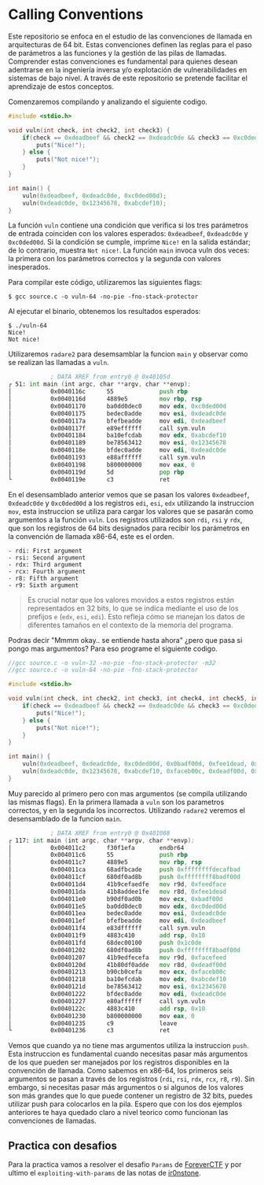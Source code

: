 # Calling Conventions

Este repositorio se enfoca en el estudio de las convenciones de llamada en arquitecturas de 64 bit. Estas convenciones definen las reglas para el paso de parámetros a las funciones y la gestión de las pilas de llamadas. Comprender estas convenciones es fundamental para quienes desean adentrarse en la ingeniería inversa y/o explotación de vulnerabilidades en sistemas de bajo nivel. A través de este repositorio se pretende facilitar el aprendizaje de estos conceptos.

Comenzaremos compilando y analizando el siguiente codigo.

```c
#include <stdio.h>

void vuln(int check, int check2, int check3) {
    if(check == 0xdeadbeef && check2 == 0xdeadc0de && check3 == 0xc0ded00d) {
        puts("Nice!");
    } else {
        puts("Not nice!");
    }
}

int main() {
    vuln(0xdeadbeef, 0xdeadc0de, 0xc0ded00d);
    vuln(0xdeadc0de, 0x12345678, 0xabcdef10);
}
```
La función `vuln` contiene una condición que verifica si los tres parámetros de entrada coinciden con los valores esperados: `0xdeadbeef`, `0xdeadc0de` y `0xc0ded00d`. Si la condición se cumple, imprime `Nice!` en la salida estándar; de lo contrario, muestra `Not nice!`. La función `main` invoca vuln dos veces: la primera con los parámetros correctos y la segunda con valores inesperados.

Para compilar este código, utilizaremos las siguientes flags:

```shell
$ gcc source.c -o vuln-64 -no-pie -fno-stack-protector
```

Al ejecutar el binario, obtenemos los resultados esperados:

```shell
$ ./vuln-64
Nice!
Not nice!
```

Utilizaremos `radare2` para desemsamblar la funcion `main` y observar como se realizan las llamadas a `vuln`.

```asm
            ; DATA XREF from entry0 @ 0x40105d
┌ 51: int main (int argc, char **argv, char **envp);
│           0x0040116c      55             push rbp
│           0x0040116d      4889e5         mov rbp, rsp
│           0x00401170      ba0dd0dec0     mov edx, 0xc0ded00d
│           0x00401175      bedec0adde     mov esi, 0xdeadc0de
│           0x0040117a      bfefbeadde     mov edi, 0xdeadbeef
│           0x0040117f      e89effffff     call sym.vuln
│           0x00401184      ba10efcdab     mov edx, 0xabcdef10
│           0x00401189      be78563412     mov esi, 0x12345678         ; 'xV4\x12'
│           0x0040118e      bfdec0adde     mov edi, 0xdeadc0de
│           0x00401193      e88affffff     call sym.vuln
│           0x00401198      b800000000     mov eax, 0
│           0x0040119d      5d             pop rbp
└           0x0040119e      c3             ret
```

En el desensamblado anterior vemos que se pasan los valores `0xdeadbeef`, `0xdeadc0de` y `0xc0ded00d` a los registros `edi`, `esi`, `edx` utilizando la instruccion `mov`, esta instruccion se utiliza para cargar los valores que se pasarán como argumentos a la función `vuln`. Los registros utilizados son `rdi`, `rsi` y `rdx`, que son los registros de 64 bits designados para recibir los parámetros en la convención de llamada x86-64, este es el orden.

```
- rdi: First argument
- rsi: Second argument
- rdx: Third argument
- rcx: Fourth argument
- r8: Fifth argument
- r9: Sixth argument
```

> Es crucial notar que los valores movidos a estos registros están representados en 32 bits, lo que se indica mediante el uso de los prefijos `e` (`edx`, `esi`, `edi`). Esto refleja cómo se manejan los datos de diferentes tamaños en el contexto de la memoria del programa.

Podras decir "Mmmm okay.. se entiende hasta ahora" ¿pero que pasa si pongo mas argumentos? Para eso programe el siguiente codigo.

```c
//gcc source.c -o vuln-32 -no-pie -fno-stack-protector -m32
//gcc source.c -o vuln-64 -no-pie -fno-stack-protector

#include <stdio.h>

void vuln(int check, int check2, int check3, int check4, int check5, int check6, int check7, int check8) {
    if(check == 0xdeadbeef && check2 == 0xdeadc0de && check3 == 0xc0ded00d && check4 == 0x0badf00d && check5 == 0xfee1dead && check6 == 0xfeedface && check7 == 0x8badf00d && check8 == 0xdecafbad) {
        puts("Nice!");
    } else {
        puts("Not nice!");
    }
}

int main() {
    vuln(0xdeadbeef, 0xdeadc0de, 0xc0ded00d, 0x0badf00d, 0xfee1dead, 0xfeedface, 0x8badf00d, 0xdecafbad);
    vuln(0xdeadc0de, 0x12345678, 0xabcdef10, 0xfaceb00c, 0xdeadf00d, 0xfacefeed, 0x8badf00d, 0x1c0de);
}
```

Muy parecido al primero pero con mas argumentos (se compila utilizando las mismas flags). En la primera llamada a `vuln` son los parametros correctos, y en la segunda los incorrectos. Utilizando `radare2` veremos el desensamblado de la funcion `main`. 

```asm
            ; DATA XREF from entry0 @ 0x401068
┌ 117: int main (int argc, char **argv, char **envp);
│           0x004011c2      f30f1efa       endbr64
│           0x004011c6      55             push rbp
│           0x004011c7      4889e5         mov rbp, rsp
│           0x004011ca      68adfbcade     push 0xffffffffdecafbad
│           0x004011cf      680df0ad8b     push 0xffffffff8badf00d
│           0x004011d4      41b9cefaedfe   mov r9d, 0xfeedface
│           0x004011da      41b8addee1fe   mov r8d, 0xfee1dead
│           0x004011e0      b90df0ad0b     mov ecx, 0xbadf00d
│           0x004011e5      ba0dd0dec0     mov edx, 0xc0ded00d
│           0x004011ea      bedec0adde     mov esi, 0xdeadc0de
│           0x004011ef      bfefbeadde     mov edi, 0xdeadbeef
│           0x004011f4      e83dffffff     call sym.vuln
│           0x004011f9      4883c410       add rsp, 0x10
│           0x004011fd      68dec00100     push 0x1c0de
│           0x00401202      680df0ad8b     push 0xffffffff8badf00d
│           0x00401207      41b9edfecefa   mov r9d, 0xfacefeed
│           0x0040120d      41b80df0adde   mov r8d, 0xdeadf00d
│           0x00401213      b90cb0cefa     mov ecx, 0xfaceb00c
│           0x00401218      ba10efcdab     mov edx, 0xabcdef10
│           0x0040121d      be78563412     mov esi, 0x12345678         ; 'xV4\x12'
│           0x00401222      bfdec0adde     mov edi, 0xdeadc0de
│           0x00401227      e80affffff     call sym.vuln
│           0x0040122c      4883c410       add rsp, 0x10
│           0x00401230      b800000000     mov eax, 0
│           0x00401235      c9             leave
└           0x00401236      c3             ret
```

Vemos que cuando ya no tiene mas argumentos utiliza la instruccion `push`. Esta instruccion es fundamental cuando necesitas pasar más argumentos de los que pueden ser manejados por los registros disponibles en la convención de llamada. Como sabemos en x86-64, los primeros seis argumentos se pasan a través de los registros (`rdi`, `rsi`, `rdx`, `rcx`, `r8`, `r9`). Sin embargo, si necesitas pasar más argumentos o si algunos de los valores son más grandes que lo que puede contener un registro de 32 bits, puedes utilizar push para colocarlos en la pila. Espero que con los dos ejemplos anteriores te haya quedado claro a nivel teorico como funcionan las convenciones de llamadas.

## Practica con desafios

Para la practica vamos a resolver el desafio `Params` de [ForeverCTF](https://ir0nstone.gitbook.io/notes/binexp/stack/return-oriented-programming/exploiting-calling-conventions) y por ultimo el `exploiting-with-params` de las notas de [ir0nstone](https://ir0nstone.gitbook.io/notes/binexp/stack/return-oriented-programming/exploiting-calling-conventions).
